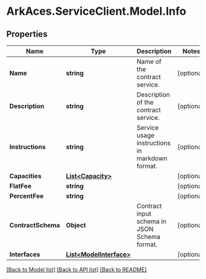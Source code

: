 # ArkAces.ServiceClient.Model.Info
## Properties

Name | Type | Description | Notes
------------ | ------------- | ------------- | -------------
**Name** | **string** | Name of the contract service. | [optional] 
**Description** | **string** | Description of the contract service. | [optional] 
**Instructions** | **string** | Service usage instructions in markdown format. | [optional] 
**Capacities** | [**List&lt;Capacity&gt;**](Capacity.md) |  | [optional] 
**FlatFee** | **string** |  | [optional] 
**PercentFee** | **string** |  | [optional] 
**ContractSchema** | **Object** | Contract input schema in JSON Schema format. | [optional] 
**Interfaces** | [**List&lt;ModelInterface&gt;**](ModelInterface.md) |  | [optional] 

[[Back to Model list]](../README.md#documentation-for-models) [[Back to API list]](../README.md#documentation-for-api-endpoints) [[Back to README]](../README.md)

